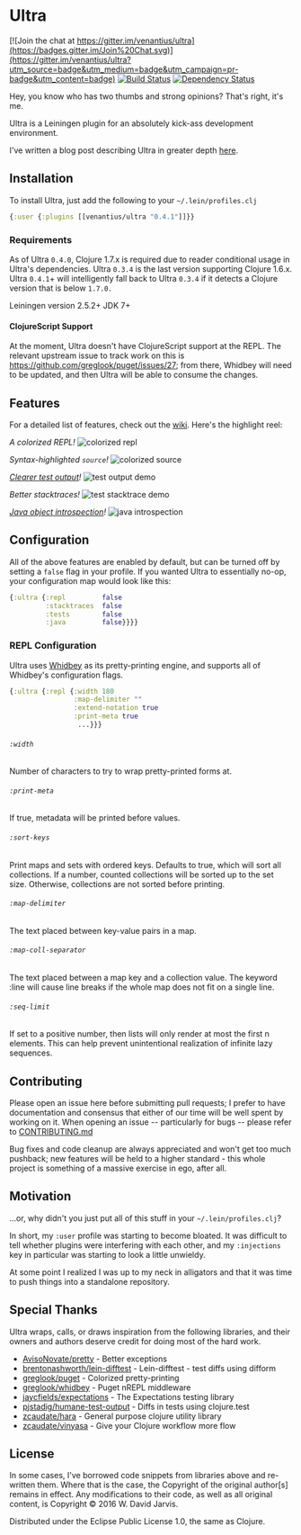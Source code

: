 # Ultra

[![Join the chat at https://gitter.im/venantius/ultra](https://badges.gitter.im/Join%20Chat.svg)](https://gitter.im/venantius/ultra?utm_source=badge&utm_medium=badge&utm_campaign=pr-badge&utm_content=badge)
[![Build Status](https://travis-ci.org/venantius/ultra.svg?branch=master)](https://travis-ci.org/venantius/ultra)
[![Dependency Status](https://www.versioneye.com/user/projects/54b5674f050646ca5c000068/badge.svg?style=flat)](https://www.versioneye.com/user/projects/54b5674f050646ca5c000068)

Hey, you know who has two thumbs and strong opinions? That's right, it's me.

Ultra is a Leiningen plugin for an absolutely kick-ass development environment.

I've written a blog post describing Ultra in greater depth [here](http://blog.venanti.us/ultra).

## Installation

To install Ultra, just add the following to your `~/.lein/profiles.clj`

```clojure
{:user {:plugins [[venantius/ultra "0.4.1"]]}}
```

### Requirements

As of Ultra `0.4.0`, Clojure 1.7.x is required due to reader conditional usage in Ultra's dependencies. Ultra `0.3.4` is the last version supporting Clojure 1.6.x. Ultra `0.4.1`+ will intelligently fall back to Ultra `0.3.4` if it detects a Clojure version that is below `1.7.0.`

Leiningen version 2.5.2+
JDK 7+

#### ClojureScript Support

At the moment, Ultra doesn't have ClojureScript support at the REPL. The relevant upstream issue to track work on this is https://github.com/greglook/puget/issues/27; from there, Whidbey will need to be updated, and then Ultra will be able to consume the changes.

## Features
For a detailed list of features, check out the [wiki](https://github.com/venantius/ultra/wiki). Here's the highlight reel:

*A colorized REPL!*
![colorized repl](https://venantius.github.io/ultra/images/colorized-repl.png)

*Syntax-highlighted `source`!*
![colorized source](https://venantius.github.io/ultra/images/colorized-source.png)

*[Clearer test output](https://github.com/venantius/ultra/wiki/Tests)!*
![test output demo](https://venantius.github.io/ultra/images/test-output.png)

*Better stacktraces!*
![test stacktrace demo](https://venantius.github.io/ultra/images/colorized-test-stacktrace.png)

*[Java object introspection](https://github.com/venantius/ultra/wiki/Java)!*
![java introspection](https://venantius.github.io/ultra/images/java-interop.png)

## Configuration

All of the above features are enabled by default, but can be turned off by setting a `false` flag in your profile. If you wanted Ultra to essentially no-op, your configuration map would look like this:

```clojure
{:ultra {:repl         false
         :stacktraces  false
         :tests        false
         :java         false}}}}
```
### REPL Configuration

Ultra uses [Whidbey](https://github.com/greglook/whidbey) as its pretty-printing engine, and supports all of Whidbey's configuration flags.

```clojure
{:ultra {:repl {:width 180
                :map-delimiter ""
                :extend-notation true
                :print-meta true
                 ...}}}
```

###### `:width`

Number of characters to try to wrap pretty-printed forms at.

###### `:print-meta`

If true, metadata will be printed before values.

###### `:sort-keys`

Print maps and sets with ordered keys. Defaults to true, which will sort all collections. If a number, counted collections will be sorted up to the set size. Otherwise, collections are not sorted before printing.

###### `:map-delimiter`

The text placed between key-value pairs in a map.

###### `:map-coll-separator`

The text placed between a map key and a collection value. The keyword :line will cause line breaks if the whole map does not fit on a single line.

###### `:seq-limit`

If set to a positive number, then lists will only render at most the first n elements. This can help prevent unintentional realization of infinite lazy sequences.

## Contributing

Please open an issue here before submitting pull requests; I prefer to have documentation and consensus that either of our time will be well spent by working on it. When opening an issue -- particularly for bugs -- please refer to [CONTRIBUTING.md](https://github.com/venantius/ultra/blob/master/CONTRIBUTING.md)

Bug fixes and code cleanup are always appreciated and won't get too much pushback; new features will be held to a higher standard - this whole project is something of a massive exercise in ego, after all.

## Motivation

...or, why didn't you just put all of this stuff in your `~/.lein/profiles.clj`?

In short, my `:user` profile was starting to become bloated. It was difficult to tell whether plugins were interfering with each other, and my `:injections` key in particular was starting to look a little unwieldy.

At some point I realized I was up to my neck in alligators and that it was time to push things into a standalone repository.

## Special Thanks

Ultra wraps, calls, or draws inspiration from the following libraries, and their owners and authors deserve credit for doing most of the hard work.

 - [AvisoNovate/pretty](https://github.com/AvisoNovate/pretty) - Better exceptions
 - [brentonashworth/lein-difftest](https://github.com/brentonashworth/lein-difftest) - Lein-difftest - test diffs using difform
 - [greglook/puget](https://github.com/greglook/puget) - Colorized pretty-printing
 - [greglook/whidbey](https://github.com/greglook/whidbey) - Puget nREPL middleware
 - [jaycfields/expectations](https://github.com/jaycfields/expectations) - The Expectations testing library
 - [pjstadig/humane-test-output](https://github.com/pjstadig/humane-test-output) - Diffs in tests using clojure.test
 - [zcaudate/hara](https://github.com/zcaudate/hara) - General purpose clojure utility library
 - [zcaudate/vinyasa](https://github.com/zcaudate/vinyasa) - Give your Clojure workflow more flow

## License

In some cases, I've borrowed code snippets from libraries above and re-written them. Where that is the case, the Copyright of the original author[s] remains in effect. Any modifications to their code, as well as all original content, is Copyright © 2016 W. David Jarvis.

Distributed under the Eclipse Public License 1.0, the same as Clojure.
